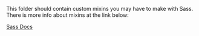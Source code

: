 This folder should contain custom mixins you may have to make with Sass. There is more info about mixins at the link below:

<a href="http://sass-lang.com/guide">Sass Docs</a>